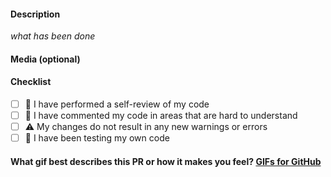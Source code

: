 #### Description

_what has been done_

#### Media (optional)

#### Checklist

- [ ] 👀 I have performed a self-review of my code
- [ ] 💭 I have commented my code in areas that are hard to understand
- [ ] ⚠️ My changes do not result in any new warnings or errors
- [ ] 🎯 I have been testing my own code

#### What gif best describes this PR or how it makes you feel? [GIFs for GitHub](https://chromewebstore.google.com/detail/gifs-for-github/dkgjnpbipbdaoaadbdhpiokaemhlphep)
